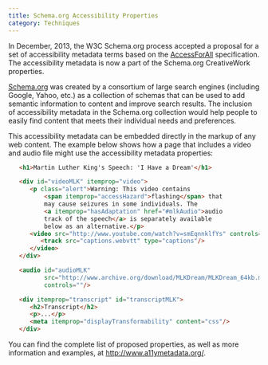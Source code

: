 ```yaml
---
title: Schema.org Accessibility Properties
category: Techniques
---
```

In December, 2013, the W3C Schema.org process accepted a proposal for a set of accessibility metadata terms based on the [AccessForAll](AccessForAll.html) specification. The accessibility metadata is now a part of the Schema.org CreativeWork properties.

<a href="http://schema.org" rel="nofollow" class="link-external">Schema.org</a> was created by a consortium of large search engines (including Google, Yahoo, etc.) as a collection of schemas that can be used to add semantic information to content and improve search results. The inclusion of accessibility metadata in the Schema.org collection would help people to easily find content that meets their individual needs and preferences.

This accessibility  metadata can be embedded directly in the markup of any web content. The example below shows how a page that includes a video and audio file might use the accessibility metadata properties:

```html
   <h1>Martin Luther King's Speech: 'I Have a Dream'</h1>

   <div id="videoMLK" itemprop="video">
      <p class="alert">Warning: This video contains
          <span itemprop="accessHazard">flashing</span> that
          may cause seizures in some individuals. The
          <a itemprop="hasAdaptation" href="#mlkAudio">audio
          track of the speech</a> is separately available
          below as an alternative.</p>
      <video src="http://www.youtube.com/watch?v=smEqnnklfYs" controls="">
         <track src="captions.webvtt" type="captions"/>
      </video>
   </div>

   <audio id="audioMLK"
          src="http://www.archive.org/download/MLKDream/MLKDream_64kb.mp3"
          controls=""/>

   <div itemprop="transcript" id="transcriptMLK">
      <h2>Transcript</h2>
      <p>...</p>
      <meta itemprop="displayTransformability" content="css"/>
   </div>
```

You can find the complete list of proposed properties, as well as more information and examples, at <a href="http://www.a11ymetadata.org/" rel="nofollow" class="link-external">http://www.a11ymetadata.org/</a>.
